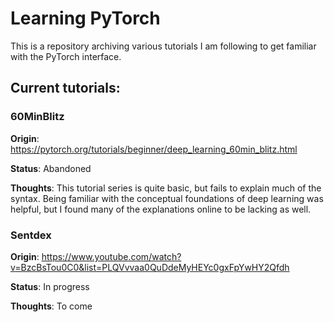 # Learning PyTorch
This is a repository archiving various tutorials I am following to get familiar with the PyTorch interface.

## Current tutorials:
### 60MinBlitz
__Origin__: https://pytorch.org/tutorials/beginner/deep_learning_60min_blitz.html

__Status__: Abandoned

__Thoughts__: This tutorial series is quite basic, but fails to explain much of the syntax. Being familiar with the conceptual foundations of deep learning was helpful, but I found many of the explanations online to be lacking as well.

### Sentdex
__Origin__: https://www.youtube.com/watch?v=BzcBsTou0C0&list=PLQVvvaa0QuDdeMyHEYc0gxFpYwHY2Qfdh

__Status__: In progress

__Thoughts__: To come
